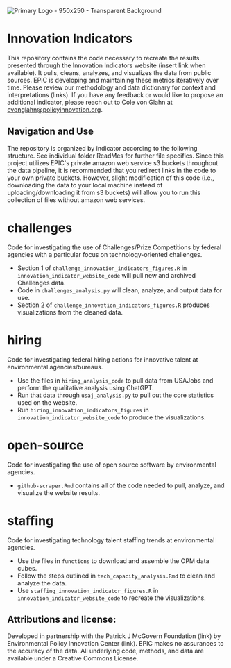 ![Primary Logo - 950x250 - Transparent Background](https://github.com/user-attachments/assets/b89e0ba6-ac56-4ec4-a3c8-372ae4a44101)

# Innovation Indicators
This repository contains the code necessary to recreate the results presented through the Innovation Indicators website (insert link when available). It pulls, cleans, analyzes, and visualizes the data from public sources.
EPIC is developing and maintaining these metrics iteratively over time. Please review our methodology and data dictionary for context and interpretations (links). If you have any feedback or would like to propose an additional indicator, 
please reach out to Cole von Glahn at cvonglahn@policyinnovation.org.

## Navigation and Use
The repository is organized by indicator according to the following structure. See individual folder ReadMes for further file specifics. Since this project utilizes EPIC's private amazon web service s3 buckets throughout the data pipeline, 
it is recommended that you redirect links in the code to your own private buckets. However, slight modification of this code (i.e., downloading the data to your local machine instead of uploading/downloading it from s3 buckets) will allow 
you to run this collection of files without amazon web services.

# challenges 
Code for investigating the use of Challenges/Prize Competitions by federal agencies with a particular focus on technology-oriented challenges. 
* Section 1 of `challenge_innovation_indicators_figures.R` in `innovation_indicator_website_code` will pull new and archived Challenges data.
* Code in `challenges_analysis.py` will clean, analyze, and output data for use.
* Section 2 of `challenge_innovation_indicators_figures.R` produces visualizations from the cleaned data.

# hiring
Code for investigating federal hiring actions for innovative talent at environmental agencies/bureaus.
* Use the files in `hiring_analysis_code` to pull data from USAJobs and perform the qualitative analysis using ChatGPT.
* Run that data through `usaj_analysis.py` to pull out the core statistics used on the website.
* Run `hiring_innovation_indicators_figures` in `innovation_indicator_website_code` to produce the visualizations. 

# open-source
Code for investigating the use of open source software by environmental agencies.
* `github-scraper.Rmd` contains all of the code needed to pull, analyze, and visualize the website results.

# staffing
Code for investigating technology talent staffing trends at environmental agencies.
* Use the files in `functions` to download and assemble the OPM data cubes.
* Follow the steps outlined in `tech_capacity_analysis.Rmd` to clean and analyze the data.
* Use `staffing_innovation_indicator_figures.R` in `innovation_indicator_website_code` to recreate the visualizations.

## Attributions and license:
Developed in partnership with the Patrick J McGovern Foundation (link) by Environmental Policy Innovation Center (link).
EPIC makes no assurances to the accuracy of the data. All underlying code, methods, and data are available under a Creative Commons License. 

